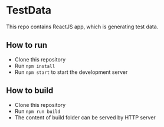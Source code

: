 # TestData

This repo contains ReactJS app, which is generating test data.

##  How to run
- Clone this repository
- Run `npm install`
- Run `npm start` to start the development server

##  How to build
- Clone this repository
- Run `npm run build`
- The content of build folder can be served by HTTP server